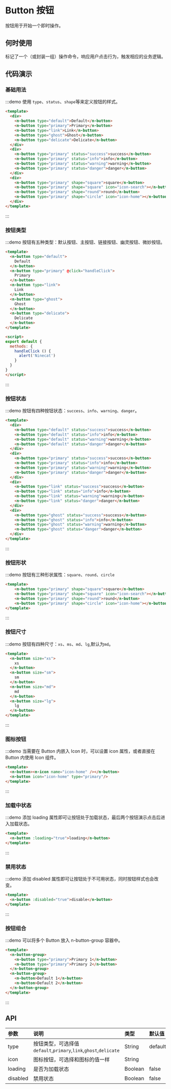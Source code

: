 # Button 按钮
按钮用于开始一个即时操作。

## 何时使用
标记了一个（或封装一组）操作命令，响应用户点击行为，触发相应的业务逻辑。

## 代码演示

### 基础用法
:::demo 使用 `type`、`status`、`shape`等来定义按钮的样式。
```html
<template>
  <div>
    <n-button type="default">Default</n-button>
    <n-button type="primary">Primary</n-button>
    <n-button type="link">Link</n-button>
    <n-button type="ghost">Ghost</n-button>
    <n-button type="delicate">Delicate</n-button>
  </div>
  <div>
    <n-button type="primary" status="success">success</n-button>
    <n-button type="primary" status="info">info</n-button>
    <n-button type="primary" status="warning">warning</n-button>
    <n-button type="primary" status="danger">danger</n-button>
  </div>
  <div>
    <n-button type="primary" shape="square">square</n-button>
    <n-button type="primary" shape="square" icon="icon-search"></n-button>
    <n-button type="primary" shape="round">round</n-button>
    <n-button type="primary" shape="circle" icon="icon-home"></n-button>
  </div>
</template>
```
:::


### 按钮类型
:::demo 按钮有五种类型：默认按钮、主按钮、链接按钮、幽灵按钮、微妙按钮。
```html
<template>
  <n-button type="default">
    Default
  </n-button>
  <n-button type="primary" @click="handleClick">
    Primary
  </n-button>
  <n-button type="link">
    Link
  </n-button>
  <n-button type="ghost">
    Ghost
  </n-button>
  <n-button type="delicate">
    Delicate
  </n-button>
</template>

<script>
export default {
  methods: {
    handleClick () {
      alert('Ninecat')
    }
  }
}
</script>

```
:::

### 按钮状态
:::demo 按钮有四种按钮状态：`success`、`info`、`warning`、`danger`。
```html
<template>
  <div>
    <n-button type="default" status="success">success</n-button>
    <n-button type="default" status="info">info</n-button>
    <n-button type="default" status="warning">warning</n-button>
    <n-button type="default" status="danger">danger</n-button>
  </div>
  <div>
    <n-button type="primary" status="success">success</n-button>
    <n-button type="primary" status="info">info</n-button>
    <n-button type="primary" status="warning">warning</n-button>
    <n-button type="primary" status="danger">danger</n-button>
  </div>
  <div>
    <n-button type="link" status="success">success</n-button>
    <n-button type="link" status="info">info</n-button>
    <n-button type="link" status="warning">warning</n-button>
    <n-button type="link" status="danger">danger</n-button>
  </div>
  <div>
    <n-button type="ghost" status="success">success</n-button>
    <n-button type="ghost" status="info">info</n-button>
    <n-button type="ghost" status="warning">warning</n-button>
    <n-button type="ghost" status="danger">danger</n-button>
  </div>
</template>
```

:::

### 按钮形状
:::demo 按钮有三种形状属性：`square`、`round`、`circle`
```html
<template>
    <n-button type="primary" shape="square">square</n-button>
    <n-button type="primary" shape="square" icon="icon-search"></n-button>
    <n-button type="primary" shape="round">round</n-button>
    <n-button type="primary" shape="circle" icon="icon-home"></n-button>
</template>
```
:::

### 按钮尺寸
:::demo 按钮有四种尺寸：`xs`、`ms`、`md`、`lg`,默认为`md`。
```html
<template>
  <n-button size="xs">
    xs
  </n-button>
  <n-button size="sm">
    sm
  </n-button>
  <n-button size="md">
    md
  </n-button>
  <n-button size="lg">
    lg
  </n-button>
</template>
```
:::


### 图标按钮

:::demo 当需要在 Button 内嵌入 Icon 时，可以设置 icon 属性，或者直接在 Button 内使用 Icon 组件。
```html
<template>
  <n-button><n-icon name="icon-home" /></n-button>
  <n-button icon="icon-home" type="primary"/>
</template>
```
:::

### 加载中状态

:::demo 添加 loading 属性即可让按钮处于加载状态，最后两个按钮演示点击后进入加载状态。
```html
<template>
  <n-button :loading="true">loading</n-button>
</template>
```
:::

### 禁用状态

:::demo 添加 disabled 属性即可让按钮处于不可用状态，同时按钮样式也会改变。
```html
<template>
  <n-button :disabled="true">disable</n-button>
</template>
```
:::


### 按钮组合

:::demo 可以将多个 Button 放入 n-button-group 容器中。
```html
<template>
  <n-button-group>
    <n-button type="primary">Primary 1</n-button>
    <n-button type="primary">Primary 2</n-button>
  </n-button-group>
  <n-button-group>
    <n-button>Default 1</n-button>
    <n-button>Default 2</n-button>
  </n-button-group>
</template>
```
:::


## API

| 参数 | 说明 | 类型 | 默认值 |
| :--- | :--- | :--- | :--- |
| type | 按钮类型，可选择值`default`,`primary`,`link`,`ghost`,`delicate` | String | default |
| icon | 图标按钮，可选择和图标的值一样 | String |  |
| loading    | 是否为加载状态 | Boolean     | false |
| disabled    | 禁用状态 | Boolean     | false |